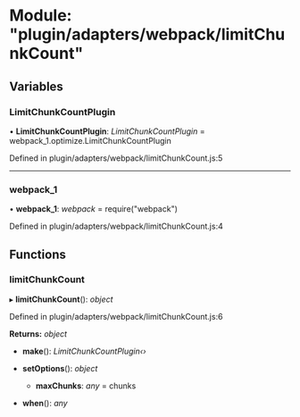 # Module: "plugin/adapters/webpack/limitChunkCount"

## Variables

###  LimitChunkCountPlugin

• **LimitChunkCountPlugin**: *LimitChunkCountPlugin* = webpack_1.optimize.LimitChunkCountPlugin

Defined in plugin/adapters/webpack/limitChunkCount.js:5

___

###  webpack_1

• **webpack_1**: *webpack* = require("webpack")

Defined in plugin/adapters/webpack/limitChunkCount.js:4

## Functions

###  limitChunkCount

▸ **limitChunkCount**(): *object*

Defined in plugin/adapters/webpack/limitChunkCount.js:6

**Returns:** *object*

* **make**(): *LimitChunkCountPlugin‹›*

* **setOptions**(): *object*

  * **maxChunks**: *any* = chunks

* **when**(): *any*

